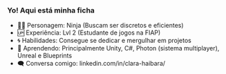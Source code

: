 ### Yo! Aqui está minha ficha

- 🐱‍💻 Personagem: Ninja (Buscam ser discretos e eficientes)
- 🆙 Experiência: Lvl 2 (Estudante de jogos na FIAP)  
- 🌀 Habilidades: Consegue se dedicar e mergulhar em projetos  
- 🌱 Aprendendo: Principalmente Unity, C#, Photon (sistema multiplayer), Unreal e Blueprints
- 🗨️ Conversa comigo: linkedin.com/in/clara-haibara/
